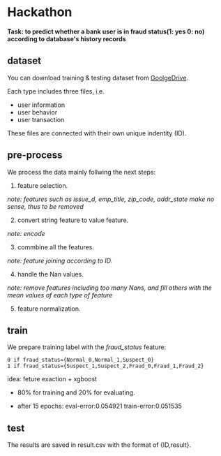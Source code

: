 # Hackathon
**Task: to predict whether a bank user is in fraud status(1: yes 0: no) according to database's history records**
## dataset
You can download training & testing dataset from [GoolgeDrive].

[GoolgeDrive]: http://www.google.cn/intl/zh_cn/drive/

Each type includes three files, i.e. 

* user information
* user behavior 
* user transaction

These files are connected with their own unique indentity (ID).

## pre-process
We process the data mainly follwing the next steps:

1. feature selection. 

*note: features such as issue_d, emp_title, zip_code, addr_state make no sense, thus to be removed*

2. convert string feature to value feature.

*note: encode*

3. commbine all the features.

*note: feature joining according to ID.*

4. handle the Nan values.

*note: remove features including too many Nans, and fill others with the mean values of each type of feature*

5. feature normalization.

## train

We prepare training label with the *fraud_status* feature:

    0 if fraud_status={Normal_0,Normal_1,Suspect_0}
    1 if fraud_status={Suspect_1,Suspect_2,Fraud_0,Fraud_1,Fraud_2}

idea: feture exaction + xgboost

+ 80% for training and 20% for evaluating.

* after 15 epochs: eval-error:0.054921	train-error:0.051535

## test

The results are saved in result.csv with the format of {ID,result}.
